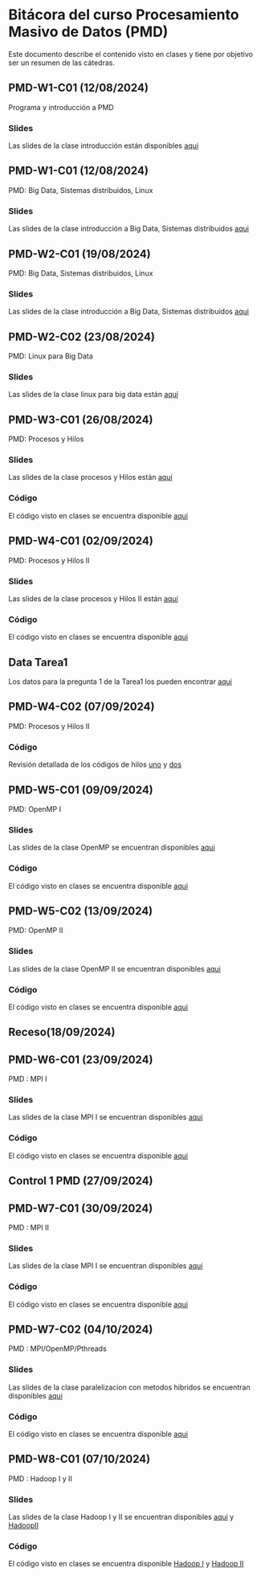 # Bitácora del curso Procesamiento Masivo de Datos (PMD)

Este documento describe el contenido visto en clases y tiene por objetivo ser un resumen de las cátedras.

## PMD-W1-C01 (12/08/2024)

Programa y introducción a PMD

### Slides

Las slides de la clase introducción están disponibles [aqui](https://github.com/adigenova/uohpmd/blob/main/catedra/PMD-W1-C01/PMD-W1-C01-Int.pdf)

## PMD-W1-C01 (12/08/2024)

PMD: Big Data, Sistemas distribuidos, Linux

### Slides

Las slides de la clase introducción a Big Data, Sistemas distribuidos [aqui](https://github.com/adigenova/uohpmd/blob/main/catedra/PMD-W1-C02/PMD-W1-C02-basic_concepts.pdf)

## PMD-W2-C01 (19/08/2024)

PMD: Big Data, Sistemas distribuidos, Linux

### Slides

Las slides de la clase introducción a Big Data, Sistemas distribuidos [aqui](https://github.com/adigenova/uohpmd/blob/main/catedra/PMD-W1-C02/PMD-W1-C02-basic_concepts.pdf)

## PMD-W2-C02 (23/08/2024)

PMD: Linux para Big Data

### Slides

Las slides de la clase linux para big data están  [aquí](https://github.com/adigenova/uohpmd/blob/main/catedra/PMD-W2-C00/Linux_BD_HPC.pdf)

## PMD-W3-C01 (26/08/2024)

PMD: Procesos y Hilos

### Slides

Las slides de la clase procesos y Hilos están [aquí](https://github.com/adigenova/uohpmd/blob/main/catedra/PMD-W2-C01/PMD-W2-C01-threadsI.pdf)

### Código

El código visto en clases se encuentra disponible [aqui](https://github.com/adigenova/uohpmd/blob/main/code/Threads_C.ipynb)

## PMD-W4-C01 (02/09/2024)

PMD: Procesos y Hilos II

### Slides

Las slides de la clase procesos y Hilos II están [aquí](https://github.com/adigenova/uohpmd/blob/main/catedra/PMD-W2-C02/PMD-W2-C02-threadsII.pdf)

### Código

El código visto en clases se encuentra disponible [aqui](https://github.com/adigenova/uohpmd/blob/main/code/Pthreads_CV.ipynb)


## Data Tarea1

Los datos para la pregunta 1 de la Tarea1 los pueden encontrar [aqui](https://github.com/adigenova/uohpmd/blob/main/data/tarea1)

## PMD-W4-C02 (07/09/2024)

PMD: Procesos y Hilos II

### Código

Revisión detallada de los códigos de hilos [uno](https://github.com/adigenova/uohpmd/blob/main/code/Pthreads_CV.ipynb) y [dos](https://github.com/adigenova/uohpmd/blob/main/code/Threads_C.ipynb)


## PMD-W5-C01 (09/09/2024)

PMD: OpenMP I

### Slides

Las slides de la clase OpenMP se encuentran disponibles [aqui](https://github.com/adigenova/uohpmd/blob/main/catedra/PMD-W3-C01/PMD-W3-C01-OpenMP.pdf)

### Código

El código visto en clases se encuentra disponible [aqui](https://github.com/adigenova/uohpmd/blob/main/code/OpenMP.ipynb)

## PMD-W5-C02 (13/09/2024)

PMD: OpenMP II

### Slides

Las slides de la clase OpenMP II se encuentran disponibles [aqui](https://github.com/adigenova/uohpmd/blob/main/catedra/PMD-W3-C02/PMD-W4-C02-OpenMP-MPI.pdf)

### Código

El código visto en clases se encuentra disponible [aqui](https://github.com/adigenova/uohpmd/blob/main/code/OMP2.ipynb)


## Receso(18/09/2024)


## PMD-W6-C01 (23/09/2024)

PMD : MPI I

### Slides

Las slides de la clase MPI I  se encuentran disponibles [aqui](https://github.com/adigenova/uohpmd/blob/main/catedra/PMD-W3-C02/PMD-W4-C02-OpenMP-MPI.pdf)

### Código

El código visto en clases se encuentra disponible [aqui](https://github.com/adigenova/uohpmd/blob/main/code/MPI_I.ipynb)


## Control 1 PMD (27/09/2024)


## PMD-W7-C01 (30/09/2024)

PMD : MPI II

### Slides

Las slides de la clase MPI I  se encuentran disponibles [aqui](https://github.com/adigenova/uohpmd/blob/main/catedra/PMD-W4-C01/PMD-W4-C01-MPI-II.pdf)

### Código

El código visto en clases se encuentra disponible [aqui](https://github.com/adigenova/uohpmd/blob/main/code/MPI_II.ipynb)


## PMD-W7-C02 (04/10/2024)

PMD : MPI/OpenMP/Pthreads

### Slides

Las slides de la clase paralelizacion con metodos hibridos  se encuentran disponibles [aqui](https://github.com/adigenova/uohpmd/blob/main/catedra/PMD-W4-C02/PMD-W5-C02-Hibrid.pdf)

### Código

El código visto en clases se encuentra disponible [aqui](https://github.com/adigenova/uohpmd/blob/main/code/MPI_OPenMP.ipynb)

## PMD-W8-C01 (07/10/2024)

PMD : Hadoop I y II

### Slides

Las slides de la clase Hadoop I y II se encuentran disponibles [aqui](https://github.com/adigenova/uohpmd/blob/main/catedra/PMD-W5-C01/PMD-W6-C01-Haadoop.pdf) y [HadoopII](https://github.com/adigenova/uohpmd/blob/main/catedra/PMD-W5-C02/PMD-W6-C02-HaadoopII.pdf)

### Código

El código visto en clases se encuentra disponible [Hadoop I](https://github.com/adigenova/uohpmd/blob/main/code/HadoopI.ipynb) y [Hadoop II](https://github.com/adigenova/uohpmd/blob/main/code/HadoopI.ipynb)




